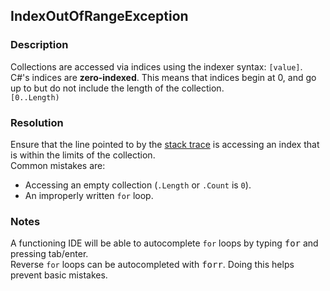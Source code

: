 ## IndexOutOfRangeException
### Description
Collections are accessed via indices using the indexer syntax: `[value]`.  
C#'s indices are **zero-indexed**. This means that indices begin at 0, and go up to but do not include the length of the collection.  
`[0..Length)`  

### Resolution
Ensure that the line pointed to by the [stack trace](../Stack%20Traces.md) is accessing an index that is within the limits of the collection.  
Common mistakes are:
- Accessing an empty collection (`.Length` or `.Count` is `0`).
- An improperly written `for` loop.

### Notes
A functioning IDE will be able to autocomplete `for` loops by typing <kbd>for</kbd> and pressing tab/enter.  
Reverse `for` loops can be autocompleted with <kbd>forr</kbd>. Doing this helps prevent basic mistakes.  
